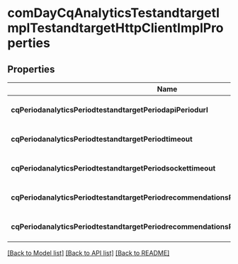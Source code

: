 # comDayCqAnalyticsTestandtargetImplTestandtargetHttpClientImplProperties

## Properties
Name | Type | Description | Notes
------------ | ------------- | ------------- | -------------
**cqPeriodanalyticsPeriodtestandtargetPeriodapiPeriodurl** | [**ConfigNodePropertyString**](ConfigNodePropertyString.md) |  | [optional] [default to null]
**cqPeriodanalyticsPeriodtestandtargetPeriodtimeout** | [**ConfigNodePropertyInteger**](ConfigNodePropertyInteger.md) |  | [optional] [default to null]
**cqPeriodanalyticsPeriodtestandtargetPeriodsockettimeout** | [**ConfigNodePropertyInteger**](ConfigNodePropertyInteger.md) |  | [optional] [default to null]
**cqPeriodanalyticsPeriodtestandtargetPeriodrecommendationsPeriodurlPeriodreplace** | [**ConfigNodePropertyString**](ConfigNodePropertyString.md) |  | [optional] [default to null]
**cqPeriodanalyticsPeriodtestandtargetPeriodrecommendationsPeriodurlPeriodreplacewith** | [**ConfigNodePropertyString**](ConfigNodePropertyString.md) |  | [optional] [default to null]

[[Back to Model list]](../README.md#documentation-for-models) [[Back to API list]](../README.md#documentation-for-api-endpoints) [[Back to README]](../README.md)


